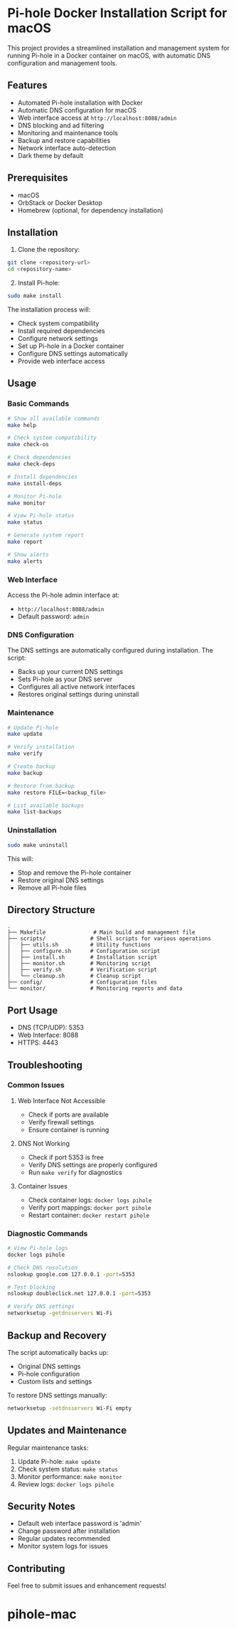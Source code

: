 # Pi-hole Docker Installation Script for macOS

This project provides a streamlined installation and management system for running Pi-hole in a Docker container on macOS, with automatic DNS configuration and management tools.

## Features

- Automated Pi-hole installation with Docker
- Automatic DNS configuration for macOS
- Web interface access at `http://localhost:8088/admin`
- DNS blocking and ad filtering
- Monitoring and maintenance tools
- Backup and restore capabilities
- Network interface auto-detection
- Dark theme by default

## Prerequisites

- macOS
- OrbStack or Docker Desktop
- Homebrew (optional, for dependency installation)

## Installation

1. Clone the repository:
```bash
git clone <repository-url>
cd <repository-name>
```

2. Install Pi-hole:
```bash
sudo make install
```

The installation process will:
- Check system compatibility
- Install required dependencies
- Configure network settings
- Set up Pi-hole in a Docker container
- Configure DNS settings automatically
- Provide web interface access

## Usage

### Basic Commands

```bash
# Show all available commands
make help

# Check system compatibility
make check-os

# Check dependencies
make check-deps

# Install dependencies
make install-deps

# Monitor Pi-hole
make monitor

# View Pi-hole status
make status

# Generate system report
make report

# Show alerts
make alerts
```

### Web Interface

Access the Pi-hole admin interface at:
- `http://localhost:8088/admin`
- Default password: `admin`

### DNS Configuration

The DNS settings are automatically configured during installation. The script:
- Backs up your current DNS settings
- Sets Pi-hole as your DNS server
- Configures all active network interfaces
- Restores original settings during uninstall

### Maintenance

```bash
# Update Pi-hole
make update

# Verify installation
make verify

# Create backup
make backup

# Restore from backup
make restore FILE=<backup_file>

# List available backups
make list-backups
```

### Uninstallation

```bash
sudo make uninstall
```
This will:
- Stop and remove the Pi-hole container
- Restore original DNS settings
- Remove all Pi-hole files

## Directory Structure

```
.
├── Makefile               # Main build and management file
├── scripts/              # Shell scripts for various operations
│   ├── utils.sh          # Utility functions
│   ├── configure.sh      # Configuration script
│   ├── install.sh        # Installation script
│   ├── monitor.sh        # Monitoring script
│   ├── verify.sh         # Verification script
│   └── cleanup.sh        # Cleanup script
├── config/               # Configuration files
└── monitor/              # Monitoring reports and data
```

## Port Usage

- DNS (TCP/UDP): 5353
- Web Interface: 8088
- HTTPS: 4443

## Troubleshooting

### Common Issues

1. Web Interface Not Accessible
    - Check if ports are available
    - Verify firewall settings
    - Ensure container is running

2. DNS Not Working
    - Check if port 5353 is free
    - Verify DNS settings are properly configured
    - Run `make verify` for diagnostics

3. Container Issues
    - Check container logs: `docker logs pihole`
    - Verify port mappings: `docker port pihole`
    - Restart container: `docker restart pihole`

### Diagnostic Commands

```bash
# View Pi-hole logs
docker logs pihole

# Check DNS resolution
nslookup google.com 127.0.0.1 -port=5353

# Test blocking
nslookup doubleclick.net 127.0.0.1 -port=5353

# Verify DNS settings
networksetup -getdnsservers Wi-Fi
```

## Backup and Recovery

The script automatically backs up:
- Original DNS settings
- Pi-hole configuration
- Custom lists and settings

To restore DNS settings manually:
```bash
networksetup -setdnsservers Wi-Fi empty
```

## Updates and Maintenance

Regular maintenance tasks:
1. Update Pi-hole: `make update`
2. Check system status: `make status`
3. Monitor performance: `make monitor`
4. Review logs: `docker logs pihole`

## Security Notes

- Default web interface password is 'admin'
- Change password after installation
- Regular updates recommended
- Monitor system logs for issues

## Contributing

Feel free to submit issues and enhancement requests!
# pihole-mac
